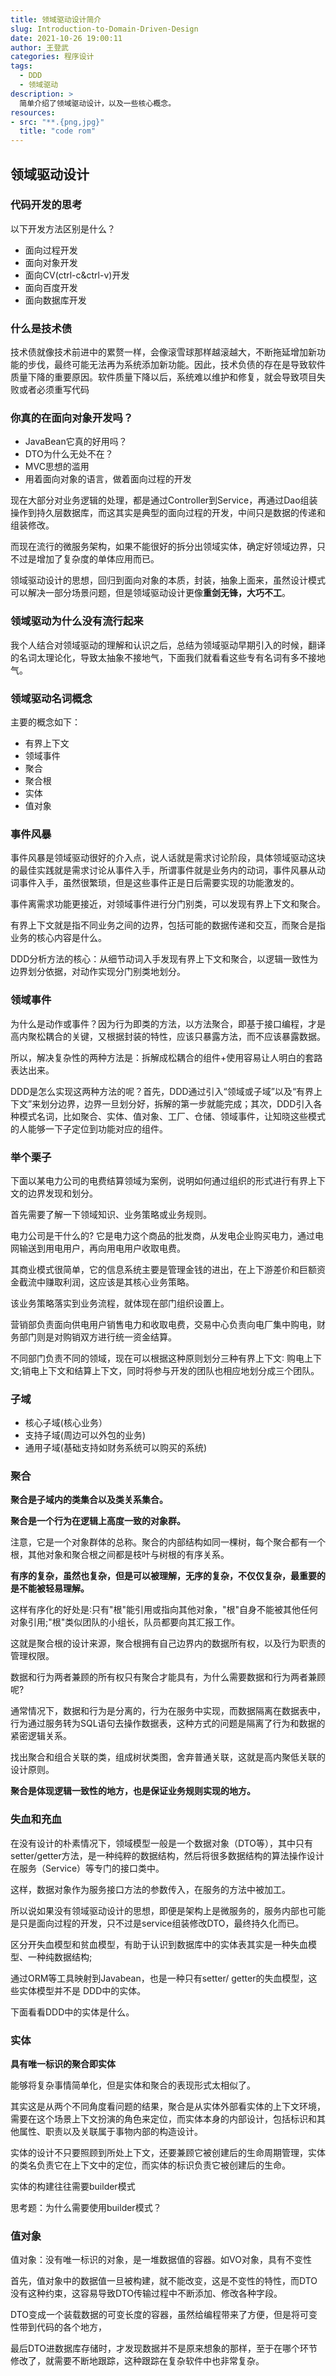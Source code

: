 ```yaml
---
title: 领域驱动设计简介
slug: Introduction-to-Domain-Driven-Design
date: 2021-10-26 19:00:11
author: 王登武
categories: 程序设计
tags:
  - DDD
  - 领域驱动
description: >
  简单介绍了领域驱动设计，以及一些核心概念。
resources:
- src: "**.{png,jpg}"
  title: "code rom"
---
```


## 领域驱动设计

### 代码开发的思考

以下开发方法区别是什么？

* 面向过程开发
* 面向对象开发
* 面向CV(ctrl-c&ctrl-v)开发
* 面向百度开发
* 面向数据库开发

### 什么是技术债

技术债就像技术前进中的累赘一样，会像滚雪球那样越滚越大，不断拖延增加新功能的步伐，最终可能无法再为系统添加新功能。因此，技术负债的存在是导致软件质量下降的重要原因。软件质量下降以后，系统难以维护和修复，就会导致项目失败或者必须重写代码

### 你真的在面向对象开发吗？

* JavaBean它真的好用吗？
* DTO为什么无处不在？
* MVC思想的滥用
* 用着面向对象的语言，做着面向过程的开发

现在大部分对业务逻辑的处理，都是通过Controller到Service，再通过Dao组装操作到持久层数据库，而这其实是典型的面向过程的开发，中间只是数据的传递和组装修改。

而现在流行的微服务架构，如果不能很好的拆分出领域实体，确定好领域边界，只不过是增加了复杂度的单体应用而已。

领域驱动设计的思想，回归到面向对象的本质，封装，抽象上面来，虽然设计模式可以解决一部分场景问题，但是领域驱动设计更像**重剑无锋，大巧不工**。

### 领域驱动为什么没有流行起来

我个人结合对领域驱动的理解和认识之后，总结为领域驱动早期引入的时候，翻译的名词太理论化，导致太抽象不接地气，下面我们就看看这些专有名词有多不接地气。

### 领域驱动名词概念

主要的概念如下：

* 有界上下文
* 领域事件
* 聚合
* 聚合根
* 实体
* 值对象

### 事件风暴

事件风暴是领域驱动很好的介入点，说人话就是需求讨论阶段，具体领域驱动这块的最佳实践就是需求讨论从事件入手，所谓事件就是业务内的动词，事件风暴从动词事件入手，虽然很繁琐，但是这些事件正是日后需要实现的功能激发的。

事件离需求功能更接近，对领域事件进行分门别类，可以发现有界上下文和聚合。

有界上下文就是指不同业务之间的边界，包括可能的数据传递和交互，而聚合是指业务的核心内容是什么。

DDD分析方法的核心：从细节动词入手发现有界上下文和聚合，以逻辑一致性为边界划分依据，对动作实现分门别类地划分。

### 领域事件

为什么是动作或事件？因为行为即类的方法，以方法聚合，即基于接口编程，才是高内聚松耦合的关键，又根据封装的特性，应该只暴露方法，而不应该暴露数据。

所以，解决复杂性的两种方法是：拆解成松耦合的组件+使用容易让人明白的套路表达出来。

DDD是怎么实现这两种方法的呢？首先，DDD通过引入“领域或子域”以及“有界上下文”来划分边界，边界一旦划分好，拆解的第一步就能完成；其次，DDD引入各种模式名词，比如聚合、实体、值对象、工厂、仓储、领域事件，让知晓这些模式的人能够一下子定位到功能对应的组件。

### 举个栗子

下面以某电力公司的电费结算领域为案例，说明如何通过组织的形式进行有界上下文的边界发现和划分。

首先需要了解一下领域知识、业务策略或业务规则。

电力公司是干什么的? 它是电力这个商品的批发商，从发电企业购买电力，通过电网输送到用电用户，再向用电用户收取电费。

其商业模式很简单，它的信息系统主要是管理金钱的进出，在上下游差价和巨额资金截流中赚取利润，这应该是其核心业务策略。

该业务策略落实到业务流程，就体现在部门组织设置上。

营销部负责面向供电用户销售电力和收取电费，交易中心负责向电厂集中购电，财务部门则是对购销双方进行统一资金结算。

不同部门负责不同的领域，现在可以根据这种原则划分三种有界上下文∶ 购电上下文;销电上下文和结算上下文，同时将参与开发的团队也相应地划分成三个团队。

### 子域

* 核心子域(核心业务）
* 支持子域(周边可以外包的业务)
* 通用子域(基础支持如财务系统可以购买的系统)

### 聚合

**聚合是子域内的类集合以及类关系集合。**

**聚合是一个行为在逻辑上高度一致的对象群。**

注意，它是一个对象群体的总称。聚合的内部结构如同一棵树，每个聚合都有一个根，其他对象和聚合根之间都是枝叶与树根的有序关系。

**有序的复杂，虽然也复杂，但是可以被理解，无序的复杂，不仅仅复杂，最重要的是不能被轻易理解。**

这样有序化的好处是∶只有"根"能引用或指向其他对象，"根"自身不能被其他任何对象引用;"根"类似团队的小组长，队员都要向其汇报工作。

这就是聚合根的设计来源，聚合根拥有自己边界内的数据所有权，以及行为职责的管理权限。

数据和行为两者兼顾的所有权只有聚合才能具有，为什么需要数据和行为两者兼顾呢?

通常情况下，数据和行为是分离的，行为在服务中实现，而数据隔离在数据表中，行为通过服务转为SQL语句去操作数据表，这种方式的问题是隔离了行为和数据的紧密逻辑关系。

找出聚合和组合关联的类，组成树状类图，舍弃普通关联，这就是高内聚低关联的设计原则。

**聚合是体现逻辑一致性的地方，也是保证业务规则实现的地方。**

### 失血和充血

在没有设计的朴素情况下，领域模型一般是一个数据对象（DTO等），其中只有setter/getter方法，是一种纯粹的数据结构，然后将很多数据结构的算法操作设计在服务（Service）等专门的接口类中。

这样，数据对象作为服务接口方法的参数传入，在服务的方法中被加工。

所以说如果没有领域驱动设计的思想，即便是架构上是微服务的，服务内部也可能是只是面向过程的开发，只不过是service组装修改DTO，最终持久化而已。

区分开失血模型和贫血模型，有助于认识到数据库中的实体表其实是一种失血模型、一种纯数据结构;

通过ORM等工具映射到Javabean，也是一种只有setter/ getter的失血模型，这些实体模型并不是 DDD中的实体。

下面看看DDD中的实体是什么。

### 实体

**具有唯一标识的聚合即实体**

能够将复杂事情简单化，但是实体和聚合的表现形式太相似了。

其实这是从两个不同角度看问题的结果，聚合是从实体外部看实体的上下文环境，需要在这个场景上下文扮演的角色来定位，而实体本身的内部设计，包括标识和其他属性、职责以及关联属于事物内部的构造设计。

实体的设计不只要照顾到所处上下文，还要兼顾它被创建后的生命周期管理，实体的类名负责它在上下文中的定位，而实体的标识负责它被创建后的生命。

实体的构建往往需要builder模式

思考题：为什么需要使用builder模式？

### 值对象

值对象：没有唯一标识的对象，是一堆数据值的容器。如VO对象，具有不变性

首先，值对象中的数据值一旦被构建，就不能改变，这是不变性的特性，而DTO没有这种约束，这容易导致DTO传输过程中不断添加、修改各种字段。

DTO变成一个装载数据的可变长度的容器，虽然给编程带来了方便，但是将可变性带到代码的各个地方，

最后DTO进数据库存储时，才发现数据并不是原来想象的那样，至于在哪个环节修改了，就需要不断地跟踪，这种跟踪在复杂软件中也非常复杂。
